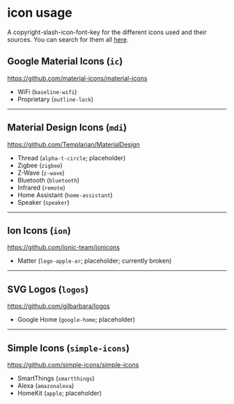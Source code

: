# icon usage

A copyright-slash-icon-font-key for the different icons used and their sources. You can search for them all [here](https://icon-sets.iconify.design/).

## Google Material Icons (`ic`)

<https://github.com/material-icons/material-icons>

- WiFi (`baseline-wifi`)
- Proprietary (`outline-lock`)

---

## Material Design Icons (`mdi`)

<https://github.com/Templarian/MaterialDesign>

- Thread (`alpha-t-circle`; placeholder)
- Zigbee (`zigbee`)
- Z-Wave (`z-wave`)
- Bluetooth (`bluetooth`)
- Infrared (`remote`)
- Home Assistant (`home-assistant`)
- Speaker (`speaker`)

---

## Ion Icons (`ion`)

<https://github.com/ionic-team/ionicons>

- Matter (`logo-apple-ar`; placeholder; currently broken)

---

## SVG Logos (`logos`)

<https://github.com/gilbarbara/logos>

- Google Home (`google-home`; placeholder)

---

## Simple Icons (`simple-icons`)

<https://github.com/simple-icons/simple-icons>

- SmartThings (`smartthings`)
- Alexa (`amazonalexa`)
- HomeKit (`apple`; placeholder)
